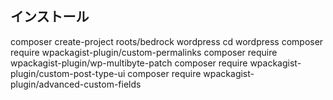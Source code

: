 ## インストール

composer create-project roots/bedrock wordpress
cd wordpress
composer require wpackagist-plugin/custom-permalinks
composer require wpackagist-plugin/wp-multibyte-patch
composer require wpackagist-plugin/custom-post-type-ui
composer require wpackagist-plugin/advanced-custom-fields
